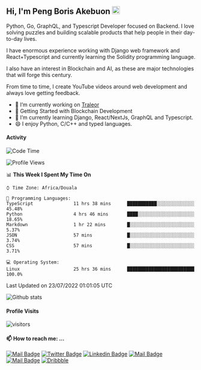  ## Hi, I'm Peng Boris Akebuon <img src="https://user-images.githubusercontent.com/1303154/88677602-1635ba80-d120-11ea-84d8-d263ba5fc3c0.gif" width="21px" height="21px" alt="hi">

Python, Go, GraphQL, and Typescript Developer focused on Backend. I love solving puzzles and building scalable products that help people in their day-to-day lives.

I have enormous experience working with Django web framework and React+Typescript and currently learning the Solidity programming language.

I also have an interest in Blockchain and AI, as these are major technologies that will forge this century.

From time to time, I create YouTube videos around web development and always love getting feedback.

- 🔭 I’m currently working on [Traleor](https://traleor.com/)
- 📒 Getting Started with Blockchain Development
- 🌱 I’m currently learning Django, React/NextJs, GraphQL and Typescript.
- 😄 I enjoy Python, C/C++ and typed languages.

#### Activity
<!--START_SECTION:waka-->
![Code Time](http://img.shields.io/badge/Code%20Time-0%20secs-blue)

![Profile Views](http://img.shields.io/badge/Profile%20Views-12-blue)

📊 **This Week I Spent My Time On** 

```text
⌚︎ Time Zone: Africa/Douala

💬 Programming Languages: 
TypeScript               11 hrs 38 mins      ███████████░░░░░░░░░░░░░░   45.48% 
Python                   4 hrs 46 mins       ████░░░░░░░░░░░░░░░░░░░░░   18.65% 
Markdown                 1 hr 22 mins        █░░░░░░░░░░░░░░░░░░░░░░░░   5.37% 
JSON                     57 mins             █░░░░░░░░░░░░░░░░░░░░░░░░   3.74% 
CSS                      57 mins             █░░░░░░░░░░░░░░░░░░░░░░░░   3.71%

💻 Operating System: 
Linux                    25 hrs 36 mins      █████████████████████████   100.0%

```


 Last Updated on 23/07/2022 01:01:05 UTC
<!--END_SECTION:waka-->


![Github stats](https://github-readme-stats.vercel.app/api?username=itzomen&theme=vue&show_icons=true&count_private=true)
 
 #### Profile Visits 

![visitors](https://visitor-badge.glitch.me/badge?page_id=itzomen)

#### 📫 How to reach me: ...

[![Mail Badge](https://img.shields.io/badge/-itzomen-c0392b?style=flat&labelColor=c0392b&logo=gmail&logoColor=white)](mailto:peng.akebuon2468@gmail.com)
[![Twitter Badge](https://img.shields.io/badge/-@itz_omen-1ca0f1?style=flat&labelColor=1ca0f1&logo=twitter&logoColor=white&link=https://twitter.com/itz_omen)](https://twitter.com/itz_omen/) [![Linkedin Badge](https://img.shields.io/badge/-Peng_Boris_Akebuon-0e76a8?style=flat&labelColor=0e76a8&logo=linkedin&logoColor=white)](https://www.linkedin.com/in/peng-boris-akebuon-0b8ba0195/)
 [![Mail Badge](https://img.shields.io/badge/-Academy_Omen-e74c3c?style=flat&labelColor=e74c3c&logo=youtube&logoColor=white)](https://www.youtube.com/channel/UCknaAfNfqKQDQFnqP2zMA6A)  [![Mail Badge](https://img.shields.io/badge/-@itz_an_omen-5851DB?style=flat&labelColor=5851DB&logo=instagram&logoColor=white)](https://instagram.com/itz_an_omen)  [![Dribbble](https://img.shields.io/badge/-itzomen-ea4c89?style=flat&label&logo=dribbble&logoColor=white)](https://dribbble.com/itzomen)
